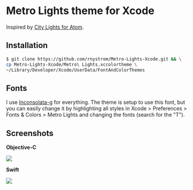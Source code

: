 # Metro Lights theme for Xcode

Inspired by [City Lights for Atom](http://citylights.xyz/).

## Installation

```sh
$ git clone https://github.com/rnystrom/Metro-Lights-Xcode.git && \
cp Metro-Lights-Xcode/Metro\ Lights.xccolortheme \
~/Library/Developer/Xcode/UserData/FontAndColorThemes
```

## Fonts

I use [Inconsolata-g](http://leonardo-m.livejournal.com/77079.html) for everything. The theme is setup to use this font, but you can easily change it by highlighting all styles in Xcode > Preferences > Fonts & Colors > Metro Lights and changing the fonts (search for the "T").

## Screenshots

**Objective-C**

![](images/objc.png)

**Swift**

![](images/swift.png)
